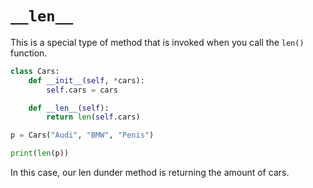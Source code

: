 # `__len__`

This is a special type of method that is invoked when you call the `len()` function.

```python
class Cars:
	def __init__(self, *cars):
		self.cars = cars

	def __len__(self):
		return len(self.cars)

p = Cars("Audi", "BMW", "Penis")

print(len(p))
```

In this case, our len dunder method is returning the amount of cars.